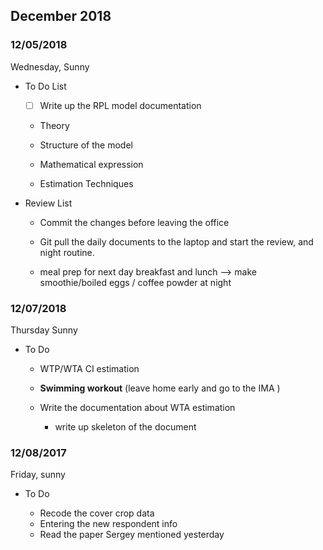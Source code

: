 ## December 2018



### 12/05/2018 

Wednesday, Sunny

- To Do List

  - [ ] Write up the RPL model documentation

  + Theory

  + Structure of the model

  + Mathematical expression

  + Estimation  Techniques


- Review List 

  - Commit the changes before leaving the office 

  - Git pull the daily documents to the laptop and start the review, and night routine.

  - meal prep for next day breakfast and lunch --> make smoothie/boiled eggs / coffee powder at night




### 12/07/2018

Thursday Sunny

- To Do
  - WTP/WTA CI estimation
  - **Swimming workout** (leave home early and go to the IMA )
  - Write the documentation about WTA estimation

    - write up skeleton of the document 


### 12/08/2017

Friday, sunny

- To Do

  - Recode the cover crop data
  - Entering the new respondent info
  - Read the paper Sergey mentioned  yesterday
